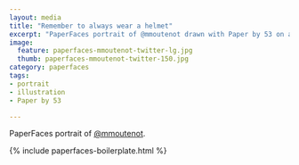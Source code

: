 ```yaml
---
layout: media
title: "Remember to always wear a helmet"
excerpt: "PaperFaces portrait of @mmoutenot drawn with Paper by 53 on an iPad."
image: 
  feature: paperfaces-mmoutenot-twitter-lg.jpg
  thumb: paperfaces-mmoutenot-twitter-150.jpg
category: paperfaces
tags: 
- portrait
- illustration
- Paper by 53

---
```


PaperFaces portrait of [@mmoutenot](http://twitter.com/mmoutenot).

{% include paperfaces-boilerplate.html %}